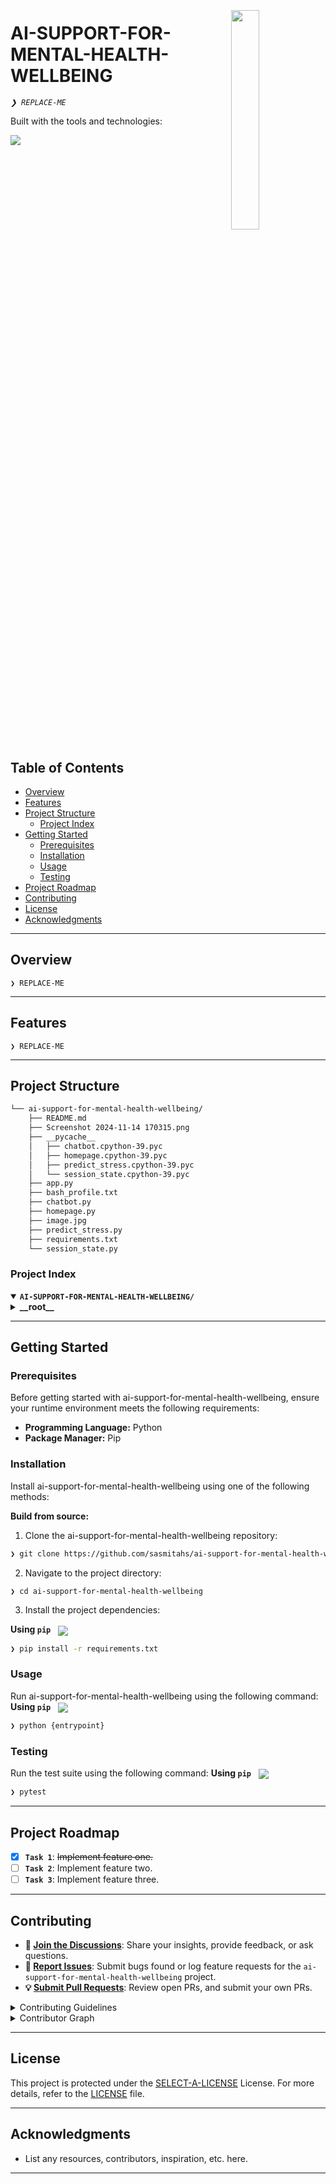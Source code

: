 <div align="left" style="position: relative;">
<img src="https://img.icons8.com/external-tal-revivo-regular-tal-revivo/96/external-readme-is-a-easy-to-build-a-developer-hub-that-adapts-to-the-user-logo-regular-tal-revivo.png" align="right" width="30%" style="margin: -20px 0 0 20px;">
<h1>AI-SUPPORT-FOR-MENTAL-HEALTH-WELLBEING</h1>
<p align="left">
	<em><code>❯ REPLACE-ME</code></em>
</p>
<p align="left">
	<!-- Shields.io badges disabled, using skill icons. --></p>
<p align="left">Built with the tools and technologies:</p>
<p align="left">
	<a href="https://skillicons.dev">
		<img src="https://skillicons.dev/icons?i=git,md">
	</a></p>
</div>
<br clear="right">

##  Table of Contents

- [ Overview](#-overview)
- [ Features](#-features)
- [ Project Structure](#-project-structure)
  - [ Project Index](#-project-index)
- [ Getting Started](#-getting-started)
  - [ Prerequisites](#-prerequisites)
  - [ Installation](#-installation)
  - [ Usage](#-usage)
  - [ Testing](#-testing)
- [ Project Roadmap](#-project-roadmap)
- [ Contributing](#-contributing)
- [ License](#-license)
- [ Acknowledgments](#-acknowledgments)

---

##  Overview

<code>❯ REPLACE-ME</code>

---

##  Features

<code>❯ REPLACE-ME</code>

---

##  Project Structure

```sh
└── ai-support-for-mental-health-wellbeing/
    ├── README.md
    ├── Screenshot 2024-11-14 170315.png
    ├── __pycache__
    │   ├── chatbot.cpython-39.pyc
    │   ├── homepage.cpython-39.pyc
    │   ├── predict_stress.cpython-39.pyc
    │   └── session_state.cpython-39.pyc
    ├── app.py
    ├── bash_profile.txt
    ├── chatbot.py
    ├── homepage.py
    ├── image.jpg
    ├── predict_stress.py
    ├── requirements.txt
    └── session_state.py
```


###  Project Index
<details open>
	<summary><b><code>AI-SUPPORT-FOR-MENTAL-HEALTH-WELLBEING/</code></b></summary>
	<details> <!-- __root__ Submodule -->
		<summary><b>__root__</b></summary>
		<blockquote>
			<table>
			<tr>
				<td><b><a href='https://github.com/sasmitahs/ai-support-for-mental-health-wellbeing/blob/master/bash_profile.txt'>bash_profile.txt</a></b></td>
				<td><code>❯ REPLACE-ME</code></td>
			</tr>
			<tr>
				<td><b><a href='https://github.com/sasmitahs/ai-support-for-mental-health-wellbeing/blob/master/session_state.py'>session_state.py</a></b></td>
				<td><code>❯ REPLACE-ME</code></td>
			</tr>
			<tr>
				<td><b><a href='https://github.com/sasmitahs/ai-support-for-mental-health-wellbeing/blob/master/app.py'>app.py</a></b></td>
				<td><code>❯ REPLACE-ME</code></td>
			</tr>
			<tr>
				<td><b><a href='https://github.com/sasmitahs/ai-support-for-mental-health-wellbeing/blob/master/requirements.txt'>requirements.txt</a></b></td>
				<td><code>❯ REPLACE-ME</code></td>
			</tr>
			<tr>
				<td><b><a href='https://github.com/sasmitahs/ai-support-for-mental-health-wellbeing/blob/master/predict_stress.py'>predict_stress.py</a></b></td>
				<td><code>❯ REPLACE-ME</code></td>
			</tr>
			<tr>
				<td><b><a href='https://github.com/sasmitahs/ai-support-for-mental-health-wellbeing/blob/master/homepage.py'>homepage.py</a></b></td>
				<td><code>❯ REPLACE-ME</code></td>
			</tr>
			<tr>
				<td><b><a href='https://github.com/sasmitahs/ai-support-for-mental-health-wellbeing/blob/master/chatbot.py'>chatbot.py</a></b></td>
				<td><code>❯ REPLACE-ME</code></td>
			</tr>
			</table>
		</blockquote>
	</details>
</details>

---
##  Getting Started

###  Prerequisites

Before getting started with ai-support-for-mental-health-wellbeing, ensure your runtime environment meets the following requirements:

- **Programming Language:** Python
- **Package Manager:** Pip


###  Installation

Install ai-support-for-mental-health-wellbeing using one of the following methods:

**Build from source:**

1. Clone the ai-support-for-mental-health-wellbeing repository:
```sh
❯ git clone https://github.com/sasmitahs/ai-support-for-mental-health-wellbeing
```

2. Navigate to the project directory:
```sh
❯ cd ai-support-for-mental-health-wellbeing
```

3. Install the project dependencies:


**Using `pip`** &nbsp; [<img align="center" src="https://img.shields.io/badge/Pip-3776AB.svg?style={badge_style}&logo=pypi&logoColor=white" />](https://pypi.org/project/pip/)

```sh
❯ pip install -r requirements.txt
```




###  Usage
Run ai-support-for-mental-health-wellbeing using the following command:
**Using `pip`** &nbsp; [<img align="center" src="https://img.shields.io/badge/Pip-3776AB.svg?style={badge_style}&logo=pypi&logoColor=white" />](https://pypi.org/project/pip/)

```sh
❯ python {entrypoint}
```


###  Testing
Run the test suite using the following command:
**Using `pip`** &nbsp; [<img align="center" src="https://img.shields.io/badge/Pip-3776AB.svg?style={badge_style}&logo=pypi&logoColor=white" />](https://pypi.org/project/pip/)

```sh
❯ pytest
```


---
##  Project Roadmap

- [X] **`Task 1`**: <strike>Implement feature one.</strike>
- [ ] **`Task 2`**: Implement feature two.
- [ ] **`Task 3`**: Implement feature three.

---

##  Contributing

- **💬 [Join the Discussions](https://github.com/sasmitahs/ai-support-for-mental-health-wellbeing/discussions)**: Share your insights, provide feedback, or ask questions.
- **🐛 [Report Issues](https://github.com/sasmitahs/ai-support-for-mental-health-wellbeing/issues)**: Submit bugs found or log feature requests for the `ai-support-for-mental-health-wellbeing` project.
- **💡 [Submit Pull Requests](https://github.com/sasmitahs/ai-support-for-mental-health-wellbeing/blob/main/CONTRIBUTING.md)**: Review open PRs, and submit your own PRs.

<details closed>
<summary>Contributing Guidelines</summary>

1. **Fork the Repository**: Start by forking the project repository to your github account.
2. **Clone Locally**: Clone the forked repository to your local machine using a git client.
   ```sh
   git clone https://github.com/sasmitahs/ai-support-for-mental-health-wellbeing
   ```
3. **Create a New Branch**: Always work on a new branch, giving it a descriptive name.
   ```sh
   git checkout -b new-feature-x
   ```
4. **Make Your Changes**: Develop and test your changes locally.
5. **Commit Your Changes**: Commit with a clear message describing your updates.
   ```sh
   git commit -m 'Implemented new feature x.'
   ```
6. **Push to github**: Push the changes to your forked repository.
   ```sh
   git push origin new-feature-x
   ```
7. **Submit a Pull Request**: Create a PR against the original project repository. Clearly describe the changes and their motivations.
8. **Review**: Once your PR is reviewed and approved, it will be merged into the main branch. Congratulations on your contribution!
</details>

<details closed>
<summary>Contributor Graph</summary>
<br>
<p align="left">
   <a href="https://github.com{/sasmitahs/ai-support-for-mental-health-wellbeing/}graphs/contributors">
      <img src="https://contrib.rocks/image?repo=sasmitahs/ai-support-for-mental-health-wellbeing">
   </a>
</p>
</details>

---

##  License

This project is protected under the [SELECT-A-LICENSE](https://choosealicense.com/licenses) License. For more details, refer to the [LICENSE](https://choosealicense.com/licenses/) file.

---

##  Acknowledgments

- List any resources, contributors, inspiration, etc. here.

---
